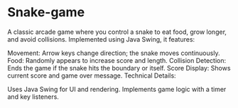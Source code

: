 # Snake-game

A classic arcade game where you control a snake to eat food, grow longer, and avoid collisions. Implemented using Java Swing, it features:

Movement: Arrow keys change direction; the snake moves continuously.
Food: Randomly appears to increase score and length.
Collision Detection: Ends the game if the snake hits the boundary or itself.
Score Display: Shows current score and game over message.
Technical Details:

Uses Java Swing for UI and rendering.
Implements game logic with a timer and key listeners.
